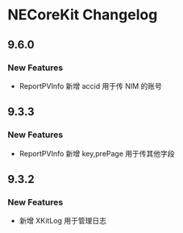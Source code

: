 # NECoreKit Changelog

## 9.6.0
### New Features
* ReportPVInfo 新增 accid 用于传 NIM 的账号

## 9.3.3
### New Features
* ReportPVInfo 新增 key,prePage 用于传其他字段

## 9.3.2
### New Features
* 新增 XKitLog 用于管理日志

